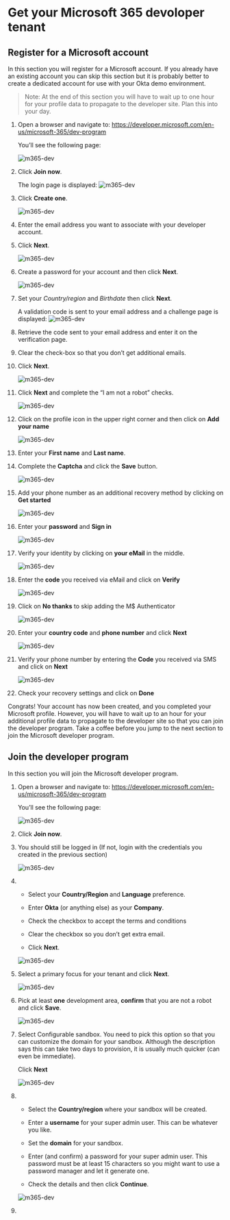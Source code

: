# Get your Microsoft 365 devoloper tenant

## Register for a Microsoft account

In this section you will register for a Microsoft account. If you already have an existing account you can skip this section but it is probably better to create a dedicated account for use with your Okta demo environment.

> Note: At the end of this section you will have to wait up to one hour for your profile data to propagate to the developer site.  Plan this into your day.

1. Open a browser and navigate to: https://developer.microsoft.com/en-us/microsoft-365/dev-program

    You’ll see the following page:

    ![m365-dev](images/02/m365-dev01.png "Join M365 Dev")

1. Click **Join now**.

    The login page is displayed:
    ![m365-dev](images/02/m365-dev02.png "Join M365 Dev")

1. Click **Create one**.
   
    ![m365-dev](images/02/m365-dev03.png "Join M365 Dev")

1. Enter the email address you want to associate with your developer account.

1. Click **Next**.
   
    ![m365-dev](images/02/m365-dev04.png "Join M365 Dev")

1. Create a password for your account and then click **Next**.

    ![m365-dev](images/02/m365-dev05.png "Join M365 Dev")

1. Set your *Country/region* and *Birthdate* then click **Next**.

   A validation code is sent to your email address and a challenge page is displayed:
   ![m365-dev](images/02/m365-dev06.png "Join M365 Dev")

1. Retrieve the code sent to your email address and enter it on the verification page.

1. Clear the check-box so that you don’t get additional emails.

1. Click **Next**.

   ![m365-dev](images/02/m365-dev07.png "Join M365 Dev")

1. Click **Next** and complete the “I am not a robot” checks.

   ![m365-dev](images/02/m365-dev08.png "Join M365 Dev")

1. Click on the profile icon in the upper right corner and then click on **Add your name**

   ![m365-dev](images/02/m365-dev09.png "Join M365 Dev")

1. Enter your **First name** and **Last name**.

1. Complete the **Captcha** and click the **Save** button.

   ![m365-dev](images/02/m365-dev10.png "Join M365 Dev")

1. Add your phone number as an additional recovery method by clicking on **Get started**

   ![m365-dev](images/02/m365-dev11.png "Join M365 Dev")

1. Enter your **password** and **Sign in**

   ![m365-dev](images/02/m365-dev12.png "Join M365 Dev")

1. Verify your identity by clicking on **your eMail** in the middle.

   ![m365-dev](images/02/m365-dev13.png "Join M365 Dev")

1. Enter the **code** you received via eMail and click on **Verify**

   ![m365-dev](images/02/m365-dev14.png "Join M365 Dev")

1. Click on **No thanks** to skip adding the M$ Authenticator

   ![m365-dev](images/02/m365-dev15.png "Join M365 Dev")

1. Enter your **country code** and **phone number** and click **Next**

   ![m365-dev](images/02/m365-dev16.png "Join M365 Dev")

1. Verify your phone number by entering the **Code** you received via SMS and click on **Next**

   ![m365-dev](images/02/m365-dev17.png "Join M365 Dev")

1. Check your recovery settings and click on **Done**
   
Congrats! Your account has now been created, and you completed your Microsoft profile. However, you will have to wait up to an hour for your additional profile data to propagate to the developer site so that you can join the developer program. Take a coffee before you jump to the next section to join the Microsoft developer program.


## Join the developer program

In this section you will join the Microsoft developer program.

1. Open a browser and navigate to: https://developer.microsoft.com/en-us/microsoft-365/dev-program

    You’ll see the following page:

    ![m365-dev](images/02/m365-dev01.png "Join M365 Dev")

1. Click **Join now**.

1. You should still be logged in (If not, login with the credentials you created in the previous section)

    ![m365-dev](images/02/m365-dev18.png "Join M365 Dev")

1.
    * Select your **Country/Region** and **Language** preference.
   
    * Enter **Okta** (or anything else) as your **Company**.
   
    * Check the checkbox to accept the terms and conditions
   
    * Clear the checkbox so you don’t get extra email.
   
    * Click **Next**.
  
    ![m365-dev](images/02/m365-dev19.png "Join M365 Dev")

1. Select a primary focus for your tenant and click **Next**.

    ![m365-dev](images/02/m365-dev20.png "Join M365 Dev")

1. Pick at least **one** development area, **confirm** that you are not a robot and click **Save**.

    ![m365-dev](images/02/m365-dev21.png "Join M365 Dev")

1. Select Configurable sandbox.
You need to pick this option so that you can customize the domain for your sandbox. Although the description says this can take two days to provision, it is usually much quicker (can even be immediate).

   Click **Next**

    ![m365-dev](images/02/m365-dev22.png "Join M365 Dev")

1.
    * Select the **Country/region** where your sandbox will be created.
      
    * Enter a **username** for your super admin user. This can be whatever you like.
  
    * Set the **domain** for your sandbox. 

    * Enter (and confirm) a password for your super admin user.
This password must be at least 15 characters so you might want to use a password manager and let it generate one.

    * Check the details and then click **Continue**.
  
    ![m365-dev](images/02/m365-dev23.png "Join M365 Dev")

1.
